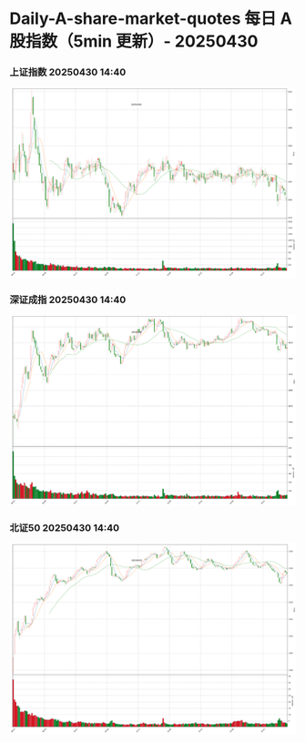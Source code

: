 
# Daily-A-share-market-quotes 每日 A 股指数（5min 更新）- 20250430

### 上证指数 20250430 14:40
![](./fig/2025/4/20250430-sh000001.png)

### 深证成指 20250430 14:40
![](./fig/2025/4/20250430-sz399001.png)

### 北证50 20250430 14:40
![](./fig/2025/4/20250430-bj899050.png)
